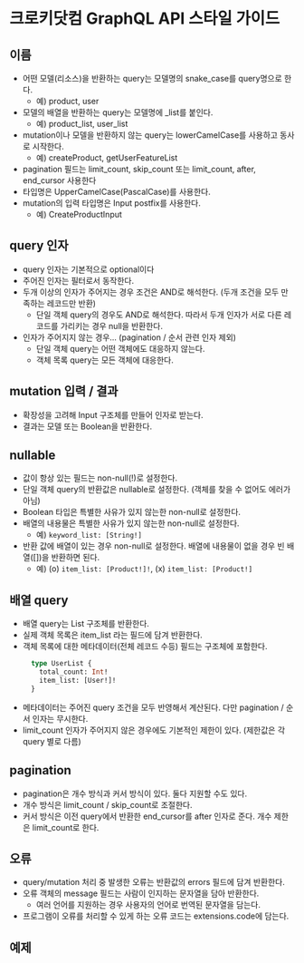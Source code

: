 # 크로키닷컴 GraphQL API 스타일 가이드

## 이름

- 어떤 모델(리소스)을 반환하는 query는 모델명의 snake_case를 query명으로 한다.
  - 예) product, user
- 모델의 배열을 반환하는 query는 모델명에 _list를 붙인다.
  - 예) product_list, user_list
- mutation이나 모델을 반환하지 않는 query는 lowerCamelCase를 사용하고 동사로 시작한다.
  - 예) createProduct, getUserFeatureList
- pagination 필드는 limit_count, skip_count 또는 limit_count, after, end_cursor 사용한다
- 타입명은 UpperCamelCase(PascalCase)를 사용한다.
- mutation의 입력 타입명은 Input postfix를 사용한다.
  - 예) CreateProductInput

## query 인자

- query 인자는 기본적으로 optional이다
- 주어진 인자는 필터로서 동작한다.
- 두개 이상의 인자가 주어지는 경우 조건은 AND로 해석한다. (두개 조건을 모두 만족하는 레코드만 반환)
  - 단일 객체 query의 경우도 AND로 해석한다. 따라서 두개 인자가 서로 다른 레코드를 가리키는 경우 null을 반환한다.
- 인자가 주어지지 않는 경우... (pagination / 순서 관련 인자 제외)
  - 단일 객체 query는 어떤 객체에도 대응하지 않는다.
  - 객체 목록 query는 모든 객체에 대응한다.

## mutation 입력 / 결과

- 확장성을 고려해 Input 구조체를 만들어 인자로 받는다.
- 결과는 모델 또는 Boolean을 반환한다.

## nullable

- 값이 항상 있는 필드는 non-null(!)로 설정한다.
- 단일 객체 query의 반환값은 nullable로 설정한다. (객체를 찾을 수 없어도 에러가 아님)
- Boolean 타입은 특별한 사유가 있지 않는한 non-null로 설정한다.
- 배열의 내용물은 특별한 사유가 있지 않는한 non-null로 설정한다.
  - 예) `keyword_list: [String!]`
- 반환 값에 배열이 있는 경우 non-null로 설정한다. 배열에 내용물이 없을 경우 빈 배열([])을 반환하면 된다.
  - 예) (o) `item_list: [Product!]!`, (x) `item_list: [Product!]`

## 배열 query

- 배열 query는 List 구조체를 반환한다.
- 실제 객체 목록은 item_list 라는 필드에 담겨 반환한다.
- 객체 목록에 대한 메타데이터(전체 레코드 수등) 필드는 구조체에 포함한다.
  ```graphql
    type UserList {
      total_count: Int!
      item_list: [User!]!
    }
  ```
- 메타데이터는 주어진 query 조건을 모두 반영해서 계산된다. 다만 pagination / 순서 인자는 무시한다.
- limit_count 인자가 주어지지 않은 경우에도 기본적인 제한이 있다. (제한값은 각 query 별로 다름)

## pagination

- pagination은 개수 방식과 커서 방식이 있다. 둘다 지원할 수도 있다.
- 개수 방식은 limit_count / skip_count로 조절한다.
- 커서 방식은 이전 query에서 반환한 end_cursor를 after 인자로 준다. 개수 제한은 limit_count로 한다.

## 오류

- query/mutation 처리 중 발생한 오류는 반환값의 errors 필드에 담겨 반환한다.
- 오류 객체의 message 필드는 사람이 인지하는 문자열을 담아 반환한다.
  - 여러 언어를 지원하는 경우 사용자의 언어로 번역된 문자열을 담는다.
- 프로그램이 오류를 처리할 수 있게 하는 오류 코드는 extensions.code에 담는다.

## 예제

